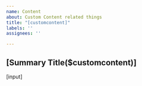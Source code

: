```yaml
---
name: Content
about: Custom Content related things
title: "[customcontent]"
labels: ''
assignees: ''

---
```


## [Summary Title($customcontent)]

[input]
